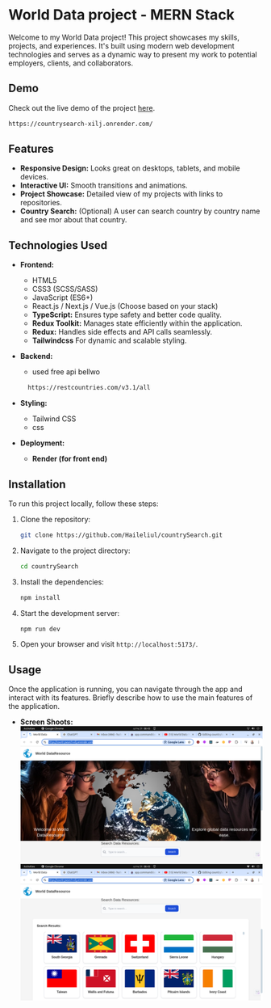 # World Data project - MERN Stack

Welcome to my World Data project! This project showcases my skills, projects, and experiences. It's built using modern web development technologies and serves as a dynamic way to present my work to potential employers, clients, and collaborators.

## Demo

Check out the live demo of the project [here](https://countrysearch-xilj.onrender.com/).
```bash
https://countrysearch-xilj.onrender.com/
```
## Features

- **Responsive Design:** Looks great on desktops, tablets, and mobile devices.
- **Interactive UI:** Smooth transitions and animations.
- **Project Showcase:** Detailed view of my projects with links to repositories.
- **Country Search:** (Optional) A user can search country by country name and see mor about that country.


## Technologies Used

- **Frontend:**
  - HTML5
  - CSS3 (SCSS/SASS)
  - JavaScript (ES6+)
  - React.js / Next.js / Vue.js (Choose based on your stack)
  - **TypeScript:** Ensures type safety and better code quality.
  - **Redux Toolkit:** Manages state efficiently within the application.
  - **Redux:** Handles side effects and API calls seamlessly.
  - **Tailwindcss** For dynamic and scalable styling.

- **Backend:**
  - used free  api bellwo 
  ```bash
    https://restcountries.com/v3.1/all
  ```

- **Styling:**
  - Tailwind CSS
  - css


- **Deployment:**
  - **Render (for front end)**

## Installation

To run this project locally, follow these steps:

1. Clone the repository:

   ```bash
   git clone https://github.com/Haileliul/countrySearch.git
   ```

2. Navigate to the project directory:

   ```bash
   cd countrySearch
   ```

3. Install the dependencies:

   ```bash
   npm install
   ```

4. Start the development server:

   ```bash
   npm run dev 
   ```

5. Open your browser and visit `http://localhost:5173/`.

## Usage

Once the application is running, you can navigate through the app and interact with its features. Briefly describe how to use the main features of the  application.

- **Screen Shoots:**
  ![Home Page](https://github.com/Haileliul/countrySearch/blob/main/screenshoots/I1.png)
  ![search Page](https://github.com/Haileliul/countrySearch/blob/main/screenshoots/I2.png)
